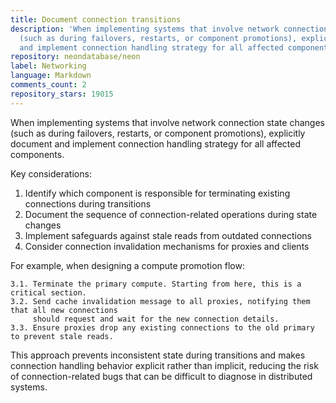 ```yaml
---
title: Document connection transitions
description: 'When implementing systems that involve network connection state changes
  (such as during failovers, restarts, or component promotions), explicitly document
  and implement connection handling strategy for all affected components. '
repository: neondatabase/neon
label: Networking
language: Markdown
comments_count: 2
repository_stars: 19015
---
```


When implementing systems that involve network connection state changes (such as during failovers, restarts, or component promotions), explicitly document and implement connection handling strategy for all affected components. 

Key considerations:
1. Identify which component is responsible for terminating existing connections during transitions
2. Document the sequence of connection-related operations during state changes
3. Implement safeguards against stale reads from outdated connections
4. Consider connection invalidation mechanisms for proxies and clients

For example, when designing a compute promotion flow:
```
3.1. Terminate the primary compute. Starting from here, this is a critical section.
3.2. Send cache invalidation message to all proxies, notifying them that all new connections
     should request and wait for the new connection details.
3.3. Ensure proxies drop any existing connections to the old primary to prevent stale reads.
```

This approach prevents inconsistent state during transitions and makes connection handling behavior explicit rather than implicit, reducing the risk of connection-related bugs that can be difficult to diagnose in distributed systems.